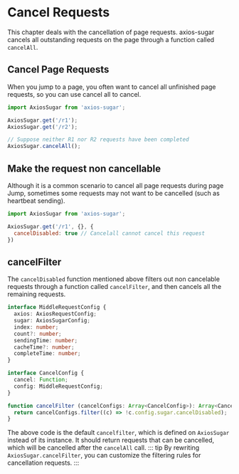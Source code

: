 # Cancel Requests
This chapter deals with the cancellation of page requests. axios-sugar cancels all outstanding requests on the page through a function called `cancelAll`.

## Cancel Page Requests
When you jump to a page, you often want to cancel all unfinished page requests, so you can use cancel all to cancel.
```js
import AxiosSugar from 'axios-sugar';

AxiosSugar.get('/r1');
AxiosSugar.get('/r2');

// Suppose neither R1 nor R2 requests have been completed
AxiosSugar.cancelAll();
```

## Make the request non cancellable
Although it is a common scenario to cancel all page requests during page Jump, sometimes some requests may not want to be cancelled (such as heartbeat sending).
```js
import AxiosSugar from 'axios-sugar';

AxiosSugar.get('/r1', {}, {
  cancelDisabled: true // Cancelall cannot cancel this request
})
```

## cancelFilter 
The `cancelDisabled` function mentioned above filters out non cancelable requests through a function called `cancelFilter`, and then cancels all the remaining requests.
```ts
interface MiddleRequestConfig {
  axios: AxiosRequestConfig;
  sugar: AxiosSugarConfig;
  index: number;
  count?: number;
  sendingTime: number;
  cacheTime?: number;
  completeTime: number;
}

interface CancelConfig {
  cancel: Function;
  config: MiddleRequestConfig;
}

function cancelFilter (cancelConfigs: Array<CancelConfig>): Array<CancelConfig> {
  return cancelConfigs.filter((c) => !c.config.sugar.cancelDisabled);
}
```
The above code is the default `cancelfilter`, which is defined on `AxiosSugar` instead of its instance. It should return requests that can be cancelled, which will be cancelled after the `cancelAll` call.
::: tip
By rewriting` AxiosSugar.cancelFilter`, you can customize the filtering rules for cancellation requests.
:::